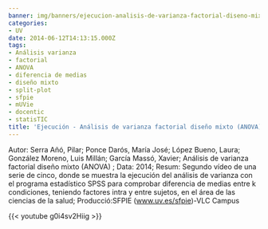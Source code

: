 ```yaml
---
banner: img/banners/ejecucion-analisis-de-varianza-factorial-diseno-mixto-anova-2-5.jpg
categories:
- UV
date: 2014-06-12T14:13:15.000Z
tags:
- Análisis varianza
- factorial
- ANOVA
- diferencia de medias
- diseño mixto
- split-plot
- sfpie
- mUVie
- docentic
- statisTIC
title: 'Ejecución - Análisis de varianza factorial diseño mixto (ANOVA) (2/5)'
---
```


Autor: Serra Añó, Pilar; Ponce Darós, María José; López Bueno, Laura; González Moreno, Luis Millán; García Massó, Xavier; Análisis de varianza factorial diseño mixto (ANOVA) ; Data: 2014; Resum: Segundo vídeo de una serie de cinco, donde se muestra la ejecución del análisis de varianza con el programa estadístico SPSS para comprobar diferencia de medias entre k condiciones, teniendo factores intra y entre sujetos, en el área de las ciencias de la salud; Producció:SFPIE (www.uv.es/sfpie)-VLC Campus

{{< youtube g0i4sv2Hiig >}}
